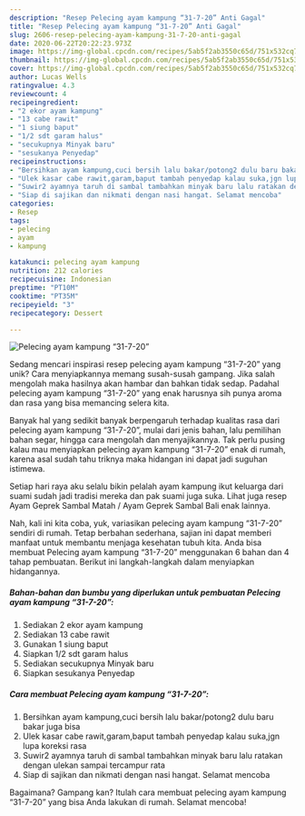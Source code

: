 ```yaml
---
description: "Resep Pelecing ayam kampung “31-7-20” Anti Gagal"
title: "Resep Pelecing ayam kampung “31-7-20” Anti Gagal"
slug: 2606-resep-pelecing-ayam-kampung-31-7-20-anti-gagal
date: 2020-06-22T20:22:23.973Z
image: https://img-global.cpcdn.com/recipes/5ab5f2ab3550c65d/751x532cq70/pelecing-ayam-kampung-31-7-20-foto-resep-utama.jpg
thumbnail: https://img-global.cpcdn.com/recipes/5ab5f2ab3550c65d/751x532cq70/pelecing-ayam-kampung-31-7-20-foto-resep-utama.jpg
cover: https://img-global.cpcdn.com/recipes/5ab5f2ab3550c65d/751x532cq70/pelecing-ayam-kampung-31-7-20-foto-resep-utama.jpg
author: Lucas Wells
ratingvalue: 4.3
reviewcount: 4
recipeingredient:
- "2 ekor ayam kampung"
- "13 cabe rawit"
- "1 siung baput"
- "1/2 sdt garam halus"
- "secukupnya Minyak baru"
- "sesukanya Penyedap"
recipeinstructions:
- "Bersihkan ayam kampung,cuci bersih lalu bakar/potong2 dulu baru bakar juga bisa"
- "Ulek kasar cabe rawit,garam,baput tambah penyedap kalau suka,jgn lupa koreksi rasa"
- "Suwir2 ayamnya taruh di sambal tambahkan minyak baru lalu ratakan dengan ulekan sampai tercampur rata"
- "Siap di sajikan dan nikmati dengan nasi hangat. Selamat mencoba"
categories:
- Resep
tags:
- pelecing
- ayam
- kampung

katakunci: pelecing ayam kampung 
nutrition: 212 calories
recipecuisine: Indonesian
preptime: "PT10M"
cooktime: "PT35M"
recipeyield: "3"
recipecategory: Dessert

---
```



![Pelecing ayam kampung “31-7-20”](https://img-global.cpcdn.com/recipes/5ab5f2ab3550c65d/751x532cq70/pelecing-ayam-kampung-31-7-20-foto-resep-utama.jpg)

Sedang mencari inspirasi resep pelecing ayam kampung “31-7-20” yang unik? Cara menyiapkannya memang susah-susah gampang. Jika salah mengolah maka hasilnya akan hambar dan bahkan tidak sedap. Padahal pelecing ayam kampung “31-7-20” yang enak harusnya sih punya aroma dan rasa yang bisa memancing selera kita.

Banyak hal yang sedikit banyak berpengaruh terhadap kualitas rasa dari pelecing ayam kampung “31-7-20”, mulai dari jenis bahan, lalu pemilihan bahan segar, hingga cara mengolah dan menyajikannya. Tak perlu pusing kalau mau menyiapkan pelecing ayam kampung “31-7-20” enak di rumah, karena asal sudah tahu triknya maka hidangan ini dapat jadi suguhan istimewa.

Setiap hari raya aku selalu bikin pelalah ayam kampung ikut keluarga dari suami sudah jadi tradisi mereka dan pak suami juga suka. Lihat juga resep Ayam Geprek Sambal Matah / Ayam Geprek Sambal Bali enak lainnya.


Nah, kali ini kita coba, yuk, variasikan pelecing ayam kampung “31-7-20” sendiri di rumah. Tetap berbahan sederhana, sajian ini dapat memberi manfaat untuk membantu menjaga kesehatan tubuh kita. Anda bisa membuat Pelecing ayam kampung “31-7-20” menggunakan 6 bahan dan 4 tahap pembuatan. Berikut ini langkah-langkah dalam menyiapkan hidangannya.

<!--inarticleads1-->

##### Bahan-bahan dan bumbu yang diperlukan untuk pembuatan Pelecing ayam kampung “31-7-20”:

1. Sediakan 2 ekor ayam kampung
1. Sediakan 13 cabe rawit
1. Gunakan 1 siung baput
1. Siapkan 1/2 sdt garam halus
1. Sediakan secukupnya Minyak baru
1. Siapkan sesukanya Penyedap




<!--inarticleads2-->

##### Cara membuat Pelecing ayam kampung “31-7-20”:

1. Bersihkan ayam kampung,cuci bersih lalu bakar/potong2 dulu baru bakar juga bisa
1. Ulek kasar cabe rawit,garam,baput tambah penyedap kalau suka,jgn lupa koreksi rasa
1. Suwir2 ayamnya taruh di sambal tambahkan minyak baru lalu ratakan dengan ulekan sampai tercampur rata
1. Siap di sajikan dan nikmati dengan nasi hangat. Selamat mencoba




Bagaimana? Gampang kan? Itulah cara membuat pelecing ayam kampung “31-7-20” yang bisa Anda lakukan di rumah. Selamat mencoba!
